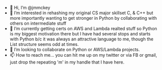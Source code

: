 - 👋 Hi, I’m @jmmckey
- 👀 I’m interested in rehashing my original CS major skillset C, & C++ but more importantly wanting to get stronger in Python by collaborating with others on intermediate stuff
- 🌱 I’m currently getting certs on AWS and Lambda realted stuff so Python is my biggest motivation there but I have had several stops and starts with Python b/c it was always an attractive language to me, though the List structure seems odd at times.
- 💞️ I’m looking to collaborate on Python or AWS/Lambda projects.
- 📫 How to reach me... you can hit me up on my twitter or via FB or gmail, just drop the repeating 'm' in my handle that I have here.

<!---
jmmckey/jmmckey is a ✨ special ✨ repository because its `README.md` (this file) appears on your GitHub profile.
You can click the Preview link to take a look at your changes.
--->
